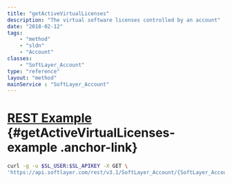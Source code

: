 ```yaml
---
title: "getActiveVirtualLicenses"
description: "The virtual software licenses controlled by an account"
date: "2018-02-12"
tags:
    - "method"
    - "sldn"
    - "Account"
classes:
    - "SoftLayer_Account"
type: "reference"
layout: "method"
mainService : "SoftLayer_Account"
---
```


# [REST Example](#getActiveVirtualLicenses-example) <a href="/article/rest/"><i class="fas fa-question"></i></a> {#getActiveVirtualLicenses-example .anchor-link} 
```bash
curl -g -u $SL_USER:$SL_APIKEY -X GET \
'https://api.softlayer.com/rest/v3.1/SoftLayer_Account/{SoftLayer_AccountID}/getActiveVirtualLicenses'
```
